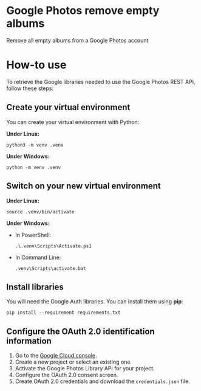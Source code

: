 # Google Photos remove empty albums
Remove all empty albums from a Google Photos account

# How-to use

To retrieve the Google libraries needed to use the Google Photos REST API, follow these steps:

## Create your virtual environment

You can create your virtual environment with Python:

**Under Linux:**

```
python3 -m venv .venv
```

**Under Windows:**

```
python -m venv .venv
```

## Switch on your new virtual environment

**Under Linux:**

```
source .venv/bin/activate
```

**Under Windows:**

 - In PowerShell:
	```
	.\.venv\Scripts\Activate.ps1
	```

 - In Command Line:
	```
	.venv\Scripts\activate.bat
	```
## Install libraries

You will need the Google Auth libraries. You can install them using **pip**:

```
pip install --requirement requirements.txt
```

## Configure the OAuth 2.0 identification information

1. Go to the [Google Cloud console](https://console.cloud.google.com/).
2. Create a new project or select an existing one.
3. Activate the Google Photos Library API for your project.
4. Configure the OAuth 2.0 consent screen.
5. Create OAuth 2.0 credentials and download the `credentials.json` file.
